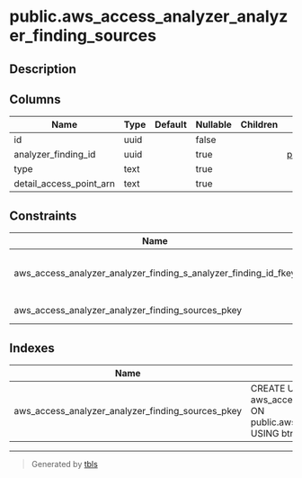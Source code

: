 # public.aws_access_analyzer_analyzer_finding_sources

## Description

## Columns

| Name | Type | Default | Nullable | Children | Parents | Comment |
| ---- | ---- | ------- | -------- | -------- | ------- | ------- |
| id | uuid |  | false |  |  |  |
| analyzer_finding_id | uuid |  | true |  | [public.aws_access_analyzer_analyzer_findings](public.aws_access_analyzer_analyzer_findings.md) |  |
| type | text |  | true |  |  |  |
| detail_access_point_arn | text |  | true |  |  |  |

## Constraints

| Name | Type | Definition |
| ---- | ---- | ---------- |
| aws_access_analyzer_analyzer_finding_s_analyzer_finding_id_fkey | FOREIGN KEY | FOREIGN KEY (analyzer_finding_id) REFERENCES aws_access_analyzer_analyzer_findings(id) ON DELETE CASCADE |
| aws_access_analyzer_analyzer_finding_sources_pkey | PRIMARY KEY | PRIMARY KEY (id) |

## Indexes

| Name | Definition |
| ---- | ---------- |
| aws_access_analyzer_analyzer_finding_sources_pkey | CREATE UNIQUE INDEX aws_access_analyzer_analyzer_finding_sources_pkey ON public.aws_access_analyzer_analyzer_finding_sources USING btree (id) |

---

> Generated by [tbls](https://github.com/k1LoW/tbls)

